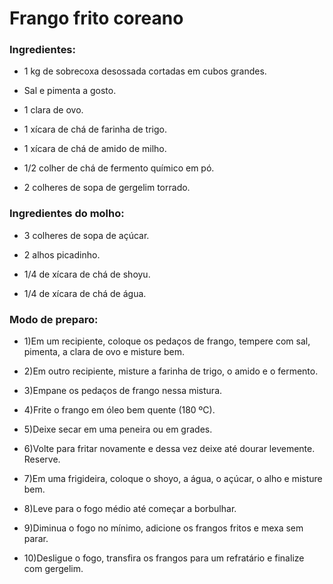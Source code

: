 # Frango frito coreano

### Ingredientes:

- 1 kg de sobrecoxa desossada cortadas em cubos grandes.

- Sal e pimenta a gosto.

- 1 clara de ovo.

- 1 xícara de chá de farinha de trigo.

- 1 xícara de chá de amido de milho.

- 1/2 colher de chá de fermento químico em pó.

- 2 colheres de sopa de gergelim torrado.
 
### Ingredientes do molho:

- 3 colheres de sopa de açúcar.

- 2 alhos picadinho.

- 1/4 de xícara de chá de shoyu.

- 1/4 de xícara de chá de água.
 
### Modo de preparo:

- 1)Em um recipiente, coloque os pedaços de frango, tempere com sal, pimenta, a clara de ovo e misture bem.

- 2)Em outro recipiente, misture a farinha de trigo, o amido e o fermento.

- 3)Empane os pedaços de frango nessa mistura.

- 4)Frite o frango em óleo bem quente (180 ºC).

- 5)Deixe secar em uma peneira ou em grades.

- 6)Volte para fritar novamente e dessa vez deixe até dourar levemente. Reserve.

- 7)Em uma frigideira, coloque o shoyo, a água, o açúcar, o alho e misture bem.

- 8)Leve para o fogo médio até começar a borbulhar.

- 9)Diminua o fogo no mínimo, adicione os frangos fritos e mexa sem parar.

- 10)Desligue o fogo, transfira os frangos para um refratário e finalize com gergelim.
